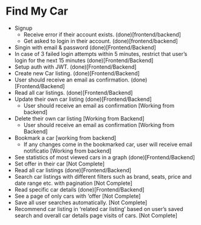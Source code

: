 # Find My Car
* Signup
    * Receive error if their account exists. (done)[frontend/backend] 
    * Get asked to login in their account. (done)[frontend/backend]
* Singin with email & password (done)[Frontend/Backend]
* In case of 3 failed login attempts within 5 minutes, restrict that user’s login for the next 15 minutes (done)[Frontend/Backend]
* Setup auth with JWT. (done)[Frontend/Backend]
* Create new Car listing. (done)[Frontend/Backend]
* User should receive an email as confirmation. (done)[Frontend/Backend]
* Read all car listings. (done)[Frontend/Backend]
* Update their own car listing (done)[Frontend/Backend]
    * User should receive an email as confirmation [Working from backend]
* Delete their own car listing [Working from Backend]
    * User should receive an email as confirmation [Working from Backend]
* Bookmark a car [working from backend]
    * If any changes come in the bookmarked car, user will receive email notificatio [Working from backend]
* See statistics of most viewed cars in a graph (done)[Frontend/Backend]
* Set offer in their car [Not Complete]
* Read all car listings (done)[Frontend/Backend]
* Search car listings with different filters such as brand, seats, price and date range etc. with pagination [Not Complete]
* Read specific car details (done)[Frontend/Backend]
* See a page of only cars with ‘offer [Not Complete]
* Save all user searches automatically. [Not Complete]
* Recommend car listing in ‘related car listing’ based on user’s saved search and overall car details page visits of cars. [Not Complete]